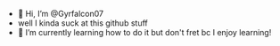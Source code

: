 - 👋 Hi, I’m @Gyrfalcon07
- well I kinda suck at this github stuff
- 🌱 I’m currently learning how to do it
but don't fret
bc I enjoy learning!

<!---
Gyrfalcon07/Gyrfalcon07 is a ✨ special ✨ repository because its `README.md` (this file) appears on your GitHub profile.
You can click the Preview link to take a look at your changes.
--->
